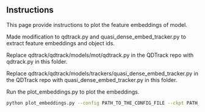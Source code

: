 ## Instructions
This page provide instructions to plot the feature embeddings of model.

Made modification to qdtrack.py and quasi_dense_embed_tracker.py to extract feature embeddings and object ids. 

Replace qdtrack/qdtrack/models/mot/qdtrack.py in the QDTrack repo with qdtrack.py in this folder.

Replace qdtrack/qdtrack/models/trackers/quasi_dense_embed_tracker.py in the QDTrack repo with quasi_dense_embed_tracker.py in this folder.

Run the plot_embeddings.py to plot the embeddings. 
```bash
python plot_embeddings.py --config PATH_TO_THE_CONFIG_FILE --ckpt PATH_TO_THE_CHECKPOINT_FILE --imgs PATH_TO_THE_FOLDER_OF_A_VIDEO --pca PATH_TO_SAVE_PCA_PLOT --tsne PATH_TO_SAVE_TSNE_PLOT
```